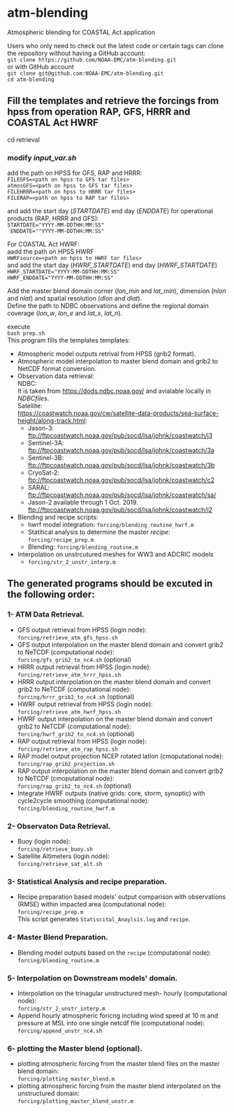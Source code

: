 # atm-blending
Atmospheric blending for COASTAL Act application

Users who only need to check out the latest code or certain tags can clone the repository without having a GitHub account:   
`git clone https://github.com/NOAA-EMC/atm-blending.git`   
or with GitHub account   
`git clone git@github.com:NOAA-EMC/atm-blending.git`     
`cd atm-blending`      
      

## Fill the templates and retrieve the forcings from hpss from operation RAP, GFS, HRRR and COASTAL Act HWRF 
cd retrieval   
### modify _input_var.sh_
add the path on HPSS for GFS, RAP and HRRR:   
`FILEGFS=<path on hpss to GFS tar files>`   
`atmosGFS=<path on hpss to GFS tar files>`   
`FILEHRRR=<path on hpss to HRRR tar files>`   
`FILERAP=<path on hpss to RAP tar files>`   

and add the start day (_STARTDATE_) end day (_ENDDATE_) for operational products (RAP, HRRR and GFS):    
`STARTDATE="YYYY-MM-DDTHH:MM:SS"`    
` ENDDATE=""YYYY-MM-DDTHH:MM:SS"`  


For COASTAL Act HWRF:   
aadd the path on HPSS HWRF   
`HWRFsource=<path on hpss to HWRF tar files>`   
 and add the start day (_HWRF_STARTDATE_) end day (_HWRF_STARTDATE_)    
`HWRF_STARTDATE="YYYY-MM-DDTHH:MM:SS"`   
`HWRF_ENDDATE="YYYY-MM-DDTHH:MM:SS"`   

Add the master blend domain corner (_lon_min_ and _lat_min_),  dimension (_nlon_ and _nlat_) and spatial resolution (_dlon_ and _dlat_).     
Define the path to NDBC observations and define the regional domain coverage (_lon_w_, _lon_e_ and _lat_s_, _lat_n_).     
     

 execute   
`bash prep.sh`   
This program fills the templates templates:     
- Atmospheric model outputs retrival from HPSS (grib2 format).    
- Atmospheric model interpolation to master blend domain and grib2 to NetCDF format conversion.    
- Observation data retrieval:    
   NDBC:     
   It is taken from https://dods.ndbc.noaa.gov/ and avialable locally in _NDBCfiles_.     
   Satellite:   
   https://coastwatch.noaa.gov/cw/satellite-data-products/sea-surface-height/along-track.html:       
   - Jason-3: ftp://ftpcoastwatch.noaa.gov/pub/socd/lsa/johnk/coastwatch/j3     
   - Sentinel-3A: ftp://ftpcoastwatch.noaa.gov/pub/socd/lsa/johnk/coastwatch/3a     
   - Sentinel-3B: ftp://ftpcoastwatch.noaa.gov/pub/socd/lsa/johnk/coastwatch/3b     
   - CryoSat-2: ftp://ftpcoastwatch.noaa.gov/pub/socd/lsa/johnk/coastwatch/c2     
   - SARAL:  ftp://ftpcoastwatch.noaa.gov/pub/socd/lsa/johnk/coastwatch/sa/     
   - Jason-2 available through 1 Oct. 2019.     
     ftp://ftpcoastwatch.noaa.gov/pub/socd/lsa/johnk/coastwatch/j2       
- Blending and recipe scripts:
   - hwrf model integration: `forcing/blending_routine_hwrf.m`    
   - Statitical analysis to determine the master _recipe_: `forcing/recipe_prep.m`   
   - Blending: `forcing/blending_routine.m`      
- Interpolation on unstrcutured meshes for WW3 and ADCRIC models
   - `forcing/str_2_unstr_interp.m`     
 
## The generated programs should be excuted  in the following order:    
### 1- ATM Data Retrieval. 
- GFS output retrieval from HPSS (login node):       
 `forcing/retrieve_atm_gfs_hpss.sh`      
- GFS output interpolation on the master blend domain and convert grib2 to NeTCDF (computational node):       
 `forcing/gfs_grib2_to_nc4.sh` (optional)      
- HRRR output retrieval from HPSS (login node):       
 `forcing/retrieve_atm_hrrr_hpss.sh`      
- HRRR output interpolation on the master blend domain and convert grib2 to NeTCDF (computational node):       
 `forcing/hrrr_grib2_to_nc4.sh` (optional)      
- HWRF output retrieval from HPSS (login node):       
 `forcing/retrieve_atm_hwrf_hpss.sh`      
- HWRF output interpolation on the master blend domain and convert grib2 to NeTCDF (computational node):       
 `forcing/hwrf_grib2_to_nc4.sh` (optional)      
- RAP output retrieval from HPSS (login node):       
 `forcing/retrieve_atm_rap_hpss.sh`      
- RAP model output projection NCEP rotated latlon (cmoputational node):     
 `forcing/rap_grib2_projection.sh`      
- RAP output interpolation on the master blend domain and convert grib2 to NeTCDF (cmoputational node):       
 `forcing/rap_grib2_to_nc4.sh` (optional)    
- Integrate HWRF outputs (native grids: core, storm, synoptic) with cycle2cycle smoothing (computational node):       
 `forcing/blending_routine_hwrf.m`      
### 2- Observaton Data Retrieval.      
- Buoy (login node):       
 `forcing/retrieve_buoy.sh`      
- Satellite Altimeters (login node):      
 `forcing/retrieve_sat_alt.sh`      
### 3- Statistical Analysis and recipe preparation.         
- Recipe preparation based models' output comparison with observations (RMSE) within impacted area (computational node):        
 `forcing/recipe_prep.m`    
 This script generates `Statiscital_Anaylsis.log` and `recipe`.      
### 4- Master Blend Preparation.      
- Blending model outputs based on the `recipe` (computational node):    
 `forcing/blending_routine.m`      
### 5- Interpolation on Downstream models' domain.      
- Interpolation on the trinagular unstructured mesh- hourly (computational node):      
 `forcing/str_2_unstr_interp.m`      
 - Append hourly atmospheric foricng including wind speed at 10 m and pressure at MSL into one single netcdf file (computational node):      
 `forcing/append_unstr_nc4.sh`      
### 6- plotting the Master blend (optional).    
- plotting atmospheric forcing from the master blend files on the master blend domain:      
 `forcing/plotting_master_blend.m`    
- plotting atmospheric forcing from the master blend interpolated on the unstructured domain:      
 `forcing/plotting_master_blend_unstr.m`     
